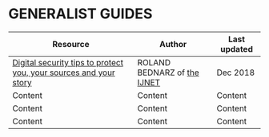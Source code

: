 # GENERALIST GUIDES

Resource | Author | Last updated
------------ | ------------- | -------------
[Digital security tips to protect you, your sources and your story](https://ijnet.org/en/story/digital-security-tips-protect-you-your-sources-and-your-story) | ROLAND BEDNARZ of [the IJNET](https://ijnet.org/en) | Dec 2018   <meta name="keywords" content="password, password manager, vpn">
Content | Content | Content
Content | Content | Content
Content | Content | Content
